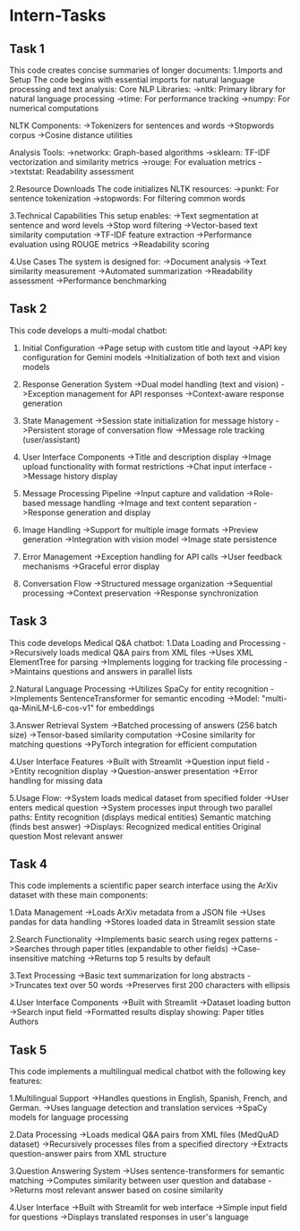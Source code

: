 # Intern-Tasks
## Task 1
This code creates concise summaries of longer documents:
1.Imports and Setup
The code begins with essential imports for natural language processing and text analysis:
  Core NLP Libraries:
    ->nltk: Primary library for natural language processing
    ->time: For performance tracking
    ->numpy: For numerical computations
  
  NLTK Components:
    ->Tokenizers for sentences and words
    ->Stopwords corpus
    ->Cosine distance utilities
  
  Analysis Tools:
    ->networkx: Graph-based algorithms
    ->sklearn: TF-IDF vectorization and similarity metrics
    ->rouge: For evaluation metrics
    ->textstat: Readability assessment
    
2.Resource Downloads
The code initializes NLTK resources:
  ->punkt: For sentence tokenization
  ->stopwords: For filtering common words
  
3.Technical Capabilities
This setup enables:
->Text segmentation at sentence and word levels
->Stop word filtering
->Vector-based text similarity computation
->TF-IDF feature extraction
->Performance evaluation using ROUGE metrics
->Readability scoring

4.Use Cases
The system is designed for:
->Document analysis
->Text similarity measurement
->Automated summarization
->Readability assessment
->Performance benchmarking

## Task 2
This code develops a multi-modal chatbot:
1. Initial Configuration
->Page setup with custom title and layout
->API key configuration for Gemini models
->Initialization of both text and vision models

2. Response Generation System
->Dual model handling (text and vision)
->Exception management for API responses
->Context-aware response generation

3. State Management
->Session state initialization for message history
->Persistent storage of conversation flow
->Message role tracking (user/assistant)

4. User Interface Components
->Title and description display
->Image upload functionality with format restrictions
->Chat input interface
->Message history display

5. Message Processing Pipeline
->Input capture and validation
->Role-based message handling
->Image and text content separation
->Response generation and display

6. Image Handling
->Support for multiple image formats
->Preview generation
->Integration with vision model
->Image state persistence

7. Error Management
->Exception handling for API calls
->User feedback mechanisms
->Graceful error display

8. Conversation Flow
->Structured message organization
->Sequential processing
->Context preservation
->Response synchronization

## Task 3
This code develops Medical Q&A chatbot:
1.Data Loading and Processing
  ->Recursively loads medical Q&A pairs from XML files
  ->Uses XML ElementTree for parsing
  ->Implements logging for tracking file processing
  ->Maintains questions and answers in parallel lists

2.Natural Language Processing
  ->Utilizes SpaCy for entity recognition
  ->Implements SentenceTransformer for semantic encoding
  ->Model: "multi-qa-MiniLM-L6-cos-v1" for embeddings
  
3.Answer Retrieval System
  ->Batched processing of answers (256 batch size)
  ->Tensor-based similarity computation
  ->Cosine similarity for matching questions
  ->PyTorch integration for efficient computation
  
4.User Interface Features
  ->Built with Streamlit
  ->Question input field
  ->Entity recognition display
  ->Question-answer presentation
  ->Error handling for missing data
  
5.Usage Flow:
  ->System loads medical dataset from specified folder
  ->User enters medical question
  ->System processes input through two parallel paths:
          Entity recognition (displays medical entities)
          Semantic matching (finds best answer)
  ->Displays:
          Recognized medical entities
          Original question
          Most relevant answer
          
## Task 4
This code implements a scientific paper search interface using the ArXiv dataset with these main components:

1.Data Management
->Loads ArXiv metadata from a JSON file
->Uses pandas for data handling
->Stores loaded data in Streamlit session state

2.Search Functionality
->Implements basic search using regex patterns
->Searches through paper titles (expandable to other fields)
->Case-insensitive matching
->Returns top 5 results by default

3.Text Processing
->Basic text summarization for long abstracts
->Truncates text over 50 words
->Preserves first 200 characters with ellipsis

4.User Interface Components
->Built with Streamlit
->Dataset loading button
->Search input field
->Formatted results display showing:
     Paper titles
     Authors
     
## Task 5
This code implements a multilingual medical chatbot with the following key features:

1.Multilingual Support
  ->Handles questions in English, Spanish, French, and German.
  ->Uses language detection and translation services 
  ->SpaCy models for language processing
  
2.Data Processing
  ->Loads medical Q&A pairs from XML files (MedQuAD dataset)
  ->Recursively processes files from a specified directory
  ->Extracts question-answer pairs from XML structure
  
3.Question Answering System
  ->Uses sentence-transformers for semantic matching
  ->Computes similarity between user question and database
  ->Returns most relevant answer based on cosine similarity
  
4.User Interface
  ->Built with Streamlit for web interface
  ->Simple input field for questions
  ->Displays translated responses in user's language

